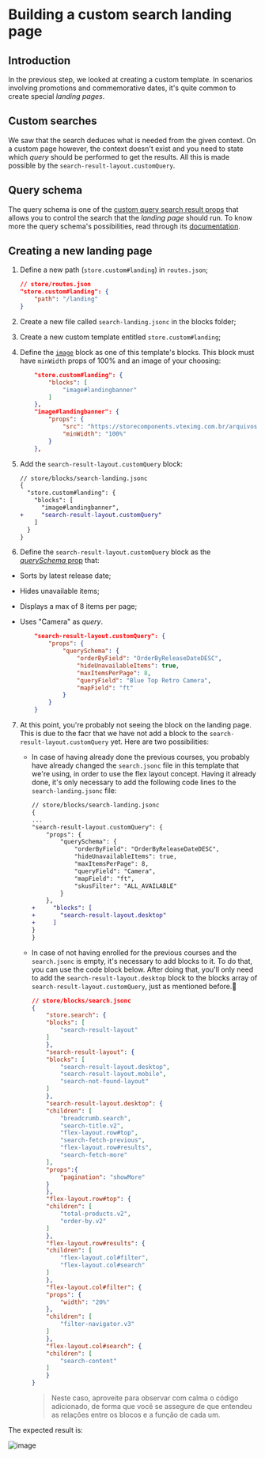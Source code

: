 # Building a custom search landing page 

## Introduction

In the previous step, we looked at creating a custom template. In scenarios involving promotions and commemorative dates, it's quite common to create special *landing pages*. 

## Custom searches

We saw that the search deduces what is needed from the given context. On a custom page however, the context doesn't exist and you need to state which *query* should be performed to get the results. All this is made possible by the `search-result-layout.customQuery`.

## Query schema

The query schema is one of the [custom query search result props](https://developers.vtex.com/docs/vtex-search-result) that allows you to control the search that the *landing page* should run. To know more the query schema's possibilities, read through its [documentation](https://developers.vtex.com/docs/vtex-search-result#step-3---defining-how-the-search-query-data-should-be-fetched).

## Creating a new landing page

1. Define a new path (`store.custom#landing`) in `routes.json`;

    ```json
    // store/routes.json
    "store.custom#landing": {
        "path": "/landing"
    }
    ```

2. Create a new file called `search-landing.jsonc` in the blocks folder;
3. Create a new custom template entitled `store.custom#landing`;
4. Define the [`image`](https://developers.vtex.com/docs/vtex-store-components-image) block as one of this template's blocks. This block must have `minWidth` props of 100% and an image of your choosing:

    ```json
        "store.custom#landing": {
            "blocks": [
                "image#landingbanner" 
            ]
        },
        "image#landingbanner": {
            "props": {
                "src": "https://storecomponents.vteximg.com.br/arquivos/box.png",
                "minWidth": "100%"
            }
        },
    ```

5. Add the `search-result-layout.customQuery` block:

    ```diff
    // store/blocks/search-landing.jsonc
    {
      "store.custom#landing": { 
        "blocks": [
          "image#landingbanner", 
    +     "search-result-layout.customQuery"
        ]
      }
    }
    ```

6. Define the `search-result-layout.customQuery` block as the [*querySchema* prop](https://developers.vtex.com/docs/vtex-search-result#step-3---defining-how-the-search-query-data-should-be-fetched) that:
  - Sorts by latest release date;
  - Hides unavailable items;
  - Displays a max of 8 items per page;
  - Uses "Camera" as *query*.

    ```json
        "search-result-layout.customQuery": {
            "props": {
                "querySchema": {
                    "orderByField": "OrderByReleaseDateDESC",
                    "hideUnavailableItems": true,
                    "maxItemsPerPage": 8,
                    "queryField": "Blue Top Retro Camera",
                    "mapField": "ft"
                }
            }
        }
    ```
7. At this point, you're probably not seeing the block on the landing page. This is due to the facr that we have not add a block to the `search-result-layout.customQuery` yet. Here are two possibilities:

    - In case of having already done the previous courses, you probably have already changed the `search.jsonc` file in this template that we're using, in order to use the flex layout concept. Having it already done, it's only necessary to add the following code lines to the `search-landing.jsonc` file:

        ```diff
      // store/blocks/search-landing.jsonc
      {
        ...
        "search-result-layout.customQuery": {
            "props": {
                "querySchema": {
                    "orderByField": "OrderByReleaseDateDESC",
                    "hideUnavailableItems": true,
                    "maxItemsPerPage": 8,
                    "queryField": "Camera",
                    "mapField": "ft",
                    "skusFilter": "ALL_AVAILABLE"
                }
            },
      +     "blocks": [
      +       "search-result-layout.desktop"
      +     ]
        }
      }
      ```

    - In case of not having enrolled for the previous courses and the `search.jsonc` is empty, it's necessary to add blocks to it. To do that, you can use the code block below. After doing that, you'll only need to add the `search-result-layout.desktop` block to the blocks array of `search-result-layout.customQuery`, just as mentioned before.
    
        ```json
        // store/blocks/search.jsonc
        {
            "store.search": {
            "blocks": [
                "search-result-layout"
            ]
            },
            "search-result-layout": {
            "blocks": [
                "search-result-layout.desktop",
                "search-result-layout.mobile",
                "search-not-found-layout"
            ]
            },
            "search-result-layout.desktop": {
            "children": [ 
                "breadcrumb.search",
                "search-title.v2",
                "flex-layout.row#top",
                "search-fetch-previous",
                "flex-layout.row#results",
                "search-fetch-more"
            ],
            "props":{
                "pagination": "showMore"
            }
            },
            "flex-layout.row#top": {
            "children": [
                "total-products.v2",
                "order-by.v2"
            ]
            },
            "flex-layout.row#results": {
            "children": [
                "flex-layout.col#filter",
                "flex-layout.col#search"
            ]
            },
            "flex-layout.col#filter": {
            "props": {
                "width": "20%"
            },
            "children": [
                "filter-navigator.v3"
            ]
            },
            "flex-layout.col#search": {
            "children": [      
                "search-content"
            ]
            }
        }
        ```
        > Neste caso, aproveite para observar com calma o código adicionado, de forma que você se assegure de que entendeu as relações entre os blocos e a função de cada um.

The expected result is:

![image](https://user-images.githubusercontent.com/19495917/90278827-7033c100-de3e-11ea-9083-4d7279312d7f.png)